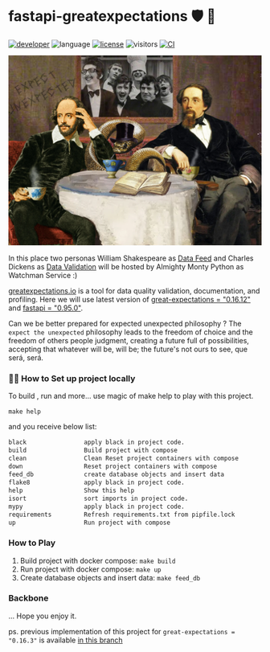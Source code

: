 # fastapi-greatexpectations :shield: :eyes:

[![developer](https://img.shields.io/badge/Dev-grillazz-green?style)](https://github.com/grillazz)
![language](https://img.shields.io/badge/language-python-blue?style)
[![license](https://img.shields.io/github/license/grillazz/fastapi-greatexpectations)](https://github.com/grillazz/fastapi-greatexpectations/blob/main/LICENSE)
![visitors](https://visitor-badge.laobi.icu/badge?page_id=grillazz.fastapi-greatexpectations")
[![CI](https://img.shields.io/github/workflow/status/grillazz/fastapi-greatexpectations/Unit%20Tests/main)](https://github.com/grillazz/fastapi-greatexpectations/actions/workflows/build-and-test.yml)

![fastapi-greatexpectations](/static/wunsz.jpg)

In this place two personas William Shakespeare as [Data Feed](https://github.com/catherinedevlin/opensourceshakespeare)
and Charles Dickens as [Data Validation](https://greatexpectations.io/expectations/)
will be hosted by Almighty Monty Python as Watchman Service :)

[greatexpectations.io](https://greatexpectations.io/expectations/) is a tool for data quality validation, documentation, and profiling.
Here we will use latest version of [great-expectations = "0.16.12"](https://pypi.org/project/great-expectations/) 
and [fastapi = "0.95.0"](https://pypi.org/project/fastapi/).

Can we be better prepared for expected unexpected philosophy ?
The `expect the unexpected` philosophy leads to the freedom of
choice and the freedom of others people judgment,
creating a future full of possibilities, accepting that whatever will be,
will be; the future's not ours to see, que será, será.

### :cook: How to Set up project locally

To build , run and more... use magic of make help to play with this project.

```shell
make help
```

and you receive below list:

```text
black                apply black in project code.
build                Build project with compose
clean                Clean Reset project containers with compose
down                 Reset project containers with compose
feed_db              create database objects and insert data
flake8               apply black in project code.
help                 Show this help
isort                sort imports in project code.
mypy                 apply black in project code.
requirements         Refresh requirements.txt from pipfile.lock
up                   Run project with compose
```

### How to Play

1. Build project with docker compose: `make build`
2. Run project with docker compose: `make up`
3. Create database objects and insert data: `make feed_db`

### Backbone

...
Hope you enjoy it.

ps. previous implementation of this project for `great-expectations = "0.16.3"` is available [in this branch](https://github.com/grillazz/fastapi-greatexpectations/tree/gx_0163)